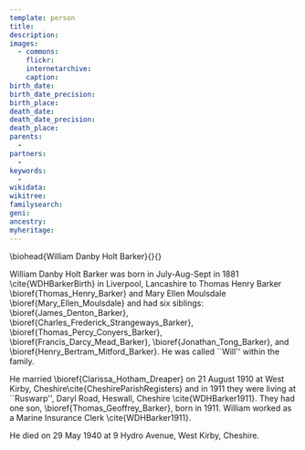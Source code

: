 ```yaml
---
template: person
title:
description:
images:
  - commons: 
    flickr: 
    internetarchive: 
    caption: 
birth_date: 
birth_date_precision: 
birth_place: 
death_date: 
death_date_precision: 
death_place: 
parents:
  - 
partners:
  - 
keywords:
  - 
wikidata: 
wikitree: 
familysearch: 
geni: 
ancestry: 
myheritage: 
---
```

\biohead{William Danby Holt Barker}{}{}

William Danby Holt Barker was born in July-Aug-Sept in 1881 \cite{WDHBarkerBirth} in Liverpool, Lancashire to Thomas Henry Barker \bioref{Thomas_Henry_Barker} and Mary Ellen Moulsdale \bioref{Mary_Ellen_Moulsdale}  and had six siblings: \bioref{James_Denton_Barker}, \bioref{Charles_Frederick_Strangeways_Barker}, \bioref{Thomas_Percy_Conyers_Barker}, \bioref{Francis_Darcy_Mead_Barker}, \bioref{Jonathan_Tong_Barker}, and \bioref{Henry_Bertram_Mitford_Barker}. He was called ``Will'' within the family.

He married \bioref{Clarissa_Hotham_Dreaper} on 21 August 1910 at West Kirby, Cheshire\cite{CheshireParishRegisters} and in 1911 they were living at ``Ruswarp'', Daryl Road, Heswall, Cheshire \cite{WDHBarker1911}.  They had one son, \bioref{Thomas_Geoffrey_Barker}, born in 1911. William worked as a Marine Insurance Clerk \cite{WDHBarker1911}.

He died on 29 May 1940 at 9 Hydro Avenue, West Kirby, Cheshire.
